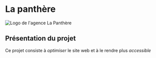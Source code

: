 # La panthère

![Logo de l'agence La Panthère](https://user.oc-static.com/upload/2022/02/16/16450043954887_cover%20small.png)

## Présentation du projet

Ce projet consiste à _optimiser_ le site web et à le rendre plus _accessible_
